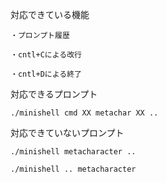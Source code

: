 対応できている機能
    
    ・プロンプト履歴
    
    ・cntl+Cによる改行
    
    ・cntl+Dによる終了

対応できるプロンプト
    
    ./minishell cmd XX metachar XX ..

対応できていないプロンプト
    
    ./minishell metacharacter .. 
    
    ./minishell .. metacharacter
